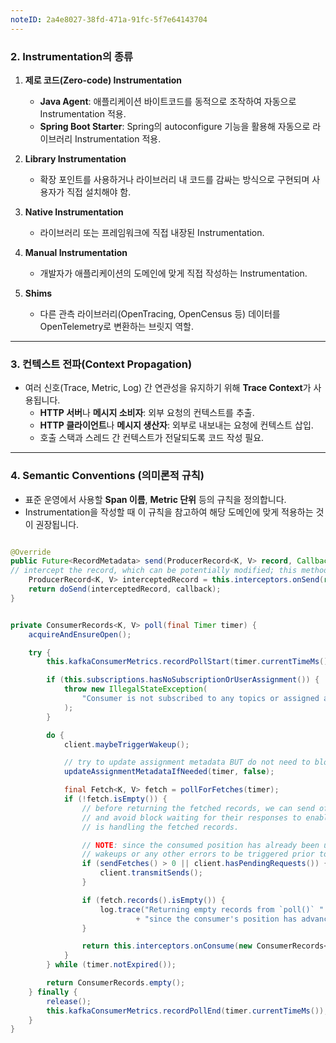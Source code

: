 ```yaml
---
noteID: 2a4e8027-38fd-471a-91fc-5f7e64143704
---
```


### 2. **Instrumentation의 종류**

1. **제로 코드(Zero-code) Instrumentation**
    
    - **Java Agent**: 애플리케이션 바이트코드를 동적으로 조작하여 자동으로 Instrumentation 적용.
    - **Spring Boot Starter**: Spring의 autoconfigure 기능을 활용해 자동으로 라이브러리 Instrumentation 적용.
2. **Library Instrumentation**
    
    - 확장 포인트를 사용하거나 라이브러리 내 코드를 감싸는 방식으로 구현되며 사용자가 직접 설치해야 함.
3. **Native Instrumentation**
    
    - 라이브러리 또는 프레임워크에 직접 내장된 Instrumentation.
4. **Manual Instrumentation**
    
    - 개발자가 애플리케이션의 도메인에 맞게 직접 작성하는 Instrumentation.
5. **Shims**
    
    - 다른 관측 라이브러리(OpenTracing, OpenCensus 등) 데이터를 OpenTelemetry로 변환하는 브릿지 역할.

---

### 3. **컨텍스트 전파(Context Propagation)**

- 여러 신호(Trace, Metric, Log) 간 연관성을 유지하기 위해 **Trace Context**가 사용됩니다.
    - **HTTP 서버**나 **메시지 소비자**: 외부 요청의 컨텍스트를 추출.
    - **HTTP 클라이언트**나 **메시지 생산자**: 외부로 내보내는 요청에 컨텍스트 삽입.
    - 호출 스택과 스레드 간 컨텍스트가 전달되도록 코드 작성 필요.

---
### 4. **Semantic Conventions (의미론적 규칙)**

- 표준 운영에서 사용할 **Span 이름**, **Metric 단위** 등의 규칙을 정의합니다.
- Instrumentation을 작성할 때 이 규칙을 참고하여 해당 도메인에 맞게 적용하는 것이 권장됩니다.


```java

@Override
public Future<RecordMetadata> send(ProducerRecord<K, V> record, Callback callback) {
// intercept the record, which can be potentially modified; this method does not throw exceptions
	ProducerRecord<K, V> interceptedRecord = this.interceptors.onSend(record);
	return doSend(interceptedRecord, callback);
}

```

```java

private ConsumerRecords<K, V> poll(final Timer timer) {
    acquireAndEnsureOpen();

    try {
        this.kafkaConsumerMetrics.recordPollStart(timer.currentTimeMs());

        if (this.subscriptions.hasNoSubscriptionOrUserAssignment()) {
            throw new IllegalStateException(
	            "Consumer is not subscribed to any topics or assigned any partitions"
            );
        }

        do {
            client.maybeTriggerWakeup();

            // try to update assignment metadata BUT do not need to block on the timer for join group
            updateAssignmentMetadataIfNeeded(timer, false);

            final Fetch<K, V> fetch = pollForFetches(timer);
            if (!fetch.isEmpty()) {
                // before returning the fetched records, we can send off the next round of fetches
                // and avoid block waiting for their responses to enable pipelining while the user
                // is handling the fetched records.

                // NOTE: since the consumed position has already been updated, we must not allow
                // wakeups or any other errors to be triggered prior to returning the fetched records.
                if (sendFetches() > 0 || client.hasPendingRequests()) {
                    client.transmitSends();
                }

                if (fetch.records().isEmpty()) {
                    log.trace("Returning empty records from `poll()` "
                            + "since the consumer's position has advanced for at least one topic partition");
                }

                return this.interceptors.onConsume(new ConsumerRecords<>(fetch.records()));
            }
        } while (timer.notExpired());

        return ConsumerRecords.empty();
    } finally {
        release();
        this.kafkaConsumerMetrics.recordPollEnd(timer.currentTimeMs());
    }
}

```

